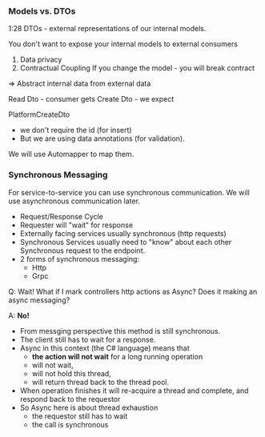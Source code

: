 ### Models vs. DTOs

1:28 DTOs - external representations of our internal models.

You don't want to expose your internal models to external consumers
1) Data privacy
2) Contractual Coupling 
    If you change the model - you will break contract

=> Abstract internal data from external data

Read Dto - consumer gets
Create Dto - we expect

PlatformCreateDto 
- we don't require the id (for insert) 
- But we are using data annotations (for validation).

We will use Automapper to map them.

### Synchronous Messaging
For service-to-service you can use synchronous communication.
We will use asynchronous communication later.

* Request/Response Cycle
* Requester will "wait" for response
* Externally facing services usually synchronous (http requests)
* Synchronous Services usually need to "know" about each other
    Synchronous request to the endpoint.
* 2 forms of synchronous messaging:
    * Http
    * Grpc

Q: Wait! What if I mark controllers http actions as Async?
Does it making an async messaging?

A: **No!**
* From messging perspective this method is still synchronous.
* The client still has to wait for a response.
* Async in this context (the C# language) means that
    - **the action will not wait** for a long running operation
    - will not wait, 
    - will not hold this thread, 
    - will return thread back to the thread pool.
* When operation finishes it will re-acquire a thread and complete,
    and respond back to the requestor
* So Async here is about thread exhaustion 
    - the requestor still has to wait
    - the call is synchronous

